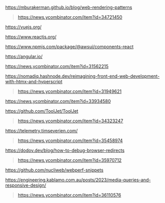 https://mburakerman.github.io/blog/web-rendering-patterns
> https://news.ycombinator.com/item?id=34721450

https://vuejs.org/

https://www.reactjs.org/

https://www.npmjs.com/package/@awsui/components-react

https://angular.io/

https://news.ycombinator.com/item?id=31562215

https://nomadiq.hashnode.dev/reimagining-front-end-web-development-with-htmx-and-hyperscript
> https://news.ycombinator.com/item?id=31949621

https://news.ycombinator.com/item?id=33934580

https://github.com/ToolJet/ToolJet
> https://news.ycombinator.com/item?id=34323247

https://telemetry.timseverien.com/
> https://news.ycombinator.com/item?id=35458974

https://dodov.dev/blog/how-to-debug-browser-redirects
> https://news.ycombinator.com/item?id=35970712

https://github.com/nucliweb/webperf-snippets

https://engineering.kablamo.com.au/posts/2023/media-queries-and-responsive-design/
> https://news.ycombinator.com/item?id=36110576



